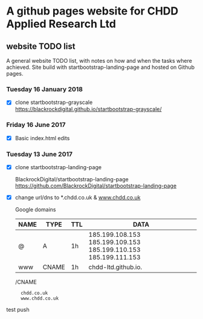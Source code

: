 # A github pages website for CHDD Applied Research Ltd

## website TODO list
A general website TODO list, with notes on how and when the tasks where achieved. Site build with startbootstrap-landing-page and hosted on Github pages.

### Tuesday 16 January 2018

- [x] clone startbootstrap-grayscale
	https://blackrockdigital.github.io/startbootstrap-grayscale/


### Friday 16 June 2017

- [x] Basic index.html edits

### Tuesday 13 June 2017

- [x] clone startbootstrap-landing-page

	BlackrockDigital/startbootstrap-landing-page
	https://github.com/BlackrockDigital/startbootstrap-landing-page


- [x] change url/dns to *.chdd.co.uk & www.chdd.co.uk

	Google domains 

	NAME | TYPE  | TTL | DATA
	---- | ----- | --- | ----
	@    |  A    | 1h  | 185.199.108.153 185.199.109.153 185.199.110.153 185.199.111.153
	www  | CNAME | 1h  | chdd-ltd.github.io.

	/CNAME

		chdd.co.uk
		www.chdd.co.uk

test push



